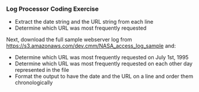### Log Processor Coding Exercise
* Extract the date string and the URL string from each line
* Determine which URL was most frequently requested

Next, download the full sample webserver log from https://s3.amazonaws.com/dev.cmm/NASA_access_log_sample and:
* Determine which URL was most frequently requested on July 1st, 1995
* Determine which URL was most frequently requested on each other day represented in the file
* Format the output to have the date and the URL on a line and order them chronologically
